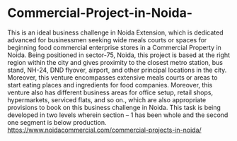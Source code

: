 # Commercial-Project-in-Noida-
This is an ideal business challenge in Noida Extension, which is dedicated advanced for businessmen seeking wide meals courts or spaces for beginning food commercial enterprise stores in a Commercial Property in Noida. Being positioned in sector-75, Noida, this project is based at the right region within the city and gives proximity to the closest metro station, bus stand, NH-24, DND flyover, airport, and other principal locations in the city. Moreover, this venture encompasses extensive meals courts or areas to start eating places and ingredients for food companies. Moreover, this venture also has different business areas for office setup, retail shops, hypermarkets, serviced flats, and so on., which are also appropriate provisions to book on this business challenge in Noida. This task is being developed in two levels wherein section – 1 has been whole and the second one segment is below production.  https://www.noidacommercial.com/commercial-projects-in-noida/
